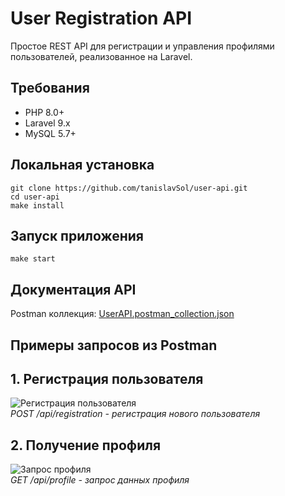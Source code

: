 # User Registration API

Простое REST API для регистрации и управления профилями пользователей, реализованное на Laravel.

## Требования

- PHP 8.0+
- Laravel 9.x
- MySQL 5.7+

## Локальная установка

```
git clone https://github.com/tanislavSol/user-api.git
cd user-api
make install

```

## Запуск приложения

```
make start

```
## Документация API

Postman коллекция: [UserAPI.postman_collection.json](/docs/UserAPI.postman_collection.json)

## Примеры запросов из Postman

## 1. Регистрация пользователя

![Регистрация пользователя](screenshots/registration.png)  
*POST /api/registration - регистрация нового пользователя*

## 2. Получение профиля

![Запрос профиля](screenshots/profile_request.png)  
*GET /api/profile - запрос данных профиля*
